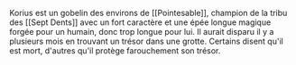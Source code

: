 Korius est un gobelin des environs de [[Pointesable]], champion de la tribu des [[Sept Dents]] avec un fort caractère et une épée longue magique forgée pour un humain, donc trop longue pour lui. Il aurait disparu il y a plusieurs mois en trouvant un trésor dans une grotte. Certains disent qu'il est mort, d'autres qu'il protège farouchement son trésor.